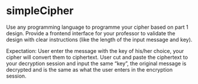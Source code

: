 # simpleCipher
Use any programming language to programme your cipher based on part 1 design.   Provide a frontend interface for your professor to validate the design with clear instructions (like the length of the input message and key).

Expectation:
User enter the message with the key of his/her choice, your cipher will convert them to ciphertext.
User cut and paste the ciphertext to your decryption session and input the same “key”, the original message is decrypted and is the same as what the user enters in the encryption session.
